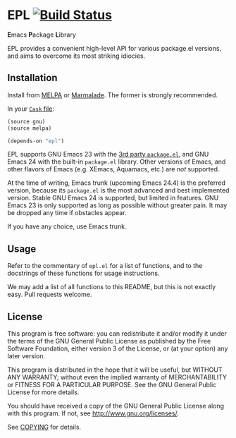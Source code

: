 EPL [![Build Status](https://travis-ci.org/cask/epl.png?branch=master)](https://travis-ci.org/cask/epl)
===

**E**macs **P**ackage **L**ibrary

EPL provides a convenient high-level API for various package.el versions, and
aims to overcome its most striking idiocies.

Installation
------------

Install from [MELPA](http://melpa.milkbox.net/#/epl) or
[Marmalade](http://marmalade-repo/packages/epl).  The former is strongly
recommended.

In your [`Cask` file](https://github.com/cask/cask):

```lisp
(source gnu)
(source melpa)

(depends-on "epl")
```

EPL supports GNU Emacs 23 with the
[3rd party `package.el`](https://github.com/technomancy/package.el), and GNU
Emacs 24 with the built-in `package.el` library.  Other versions of Emacs, and
other flavors of Emacs (e.g. XEmacs, Aquamacs, etc.) are *not* supported.

At the time of writing, Emacs trunk (upcoming Emacs 24.4) is the preferred
version, because its `package.el` is the most advanced and best implemented
version.  Stable GNU Emacs 24 is supported, but limited in features.  GNU Emacs
23 is only supported as long as possible without greater pain.  It may be
dropped any time if obstacles appear.

If you have any choice, use Emacs trunk.

Usage
-----

Refer to the commentary of `epl.el` for a list of functions, and to the
docstrings of these functions for usage instructions.

We may add a list of all functions to this README, but this is not exactly
easy.  Pull requests welcome.

License
-------

This program is free software: you can redistribute it and/or modify it under
the terms of the GNU General Public License as published by the Free Software
Foundation, either version 3 of the License, or (at your option) any later
version.

This program is distributed in the hope that it will be useful, but WITHOUT ANY
WARRANTY; without even the implied warranty of MERCHANTABILITY or FITNESS FOR A
PARTICULAR PURPOSE.  See the GNU General Public License for more details.

You should have received a copy of the GNU General Public License along with
this program.  If not, see http://www.gnu.org/licenses/.

See [COPYING](https://github.com/cask/epl/blob/master/COPYING) for
details.
